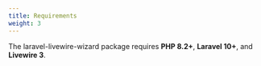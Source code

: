 ```yaml
---
title: Requirements
weight: 3
---
```


The laravel-livewire-wizard package requires **PHP 8.2+**,  **Laravel 10+**, and **Livewire 3**. 
